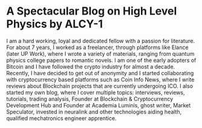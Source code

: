 # A Spectacular Blog on High Level Physics by ALCY-1 
I am a hard working, loyal and dedicated fellow with a passion for literature. For about 7 years, I worked as a freelancer, through platforms like Elance (later UP Work), where I wrote a variety of materials, ranging from quantum physics college papers to romantic novels. I am one of the early adopters of Bitcoin and I have followed the crypto industry for almost a decade. Recently, I have decided to get out of anonymity and I started collaborating with cryptocurrency based platforms such as Coin Info News, where I write reviews about Blockchain projects that are currently undergoing ICO. I also started my own blog, where I cover multiple topics: interviews, reviews, tutorials, trading analysis, Founder at Blockchain &amp; Cryptocurrency Development Hub and Founder at Academia Luminis, ghost writer, Market Speculator, invested in neuralink and other technologies aiding health, qualified mechatronics engineer apprentice.
